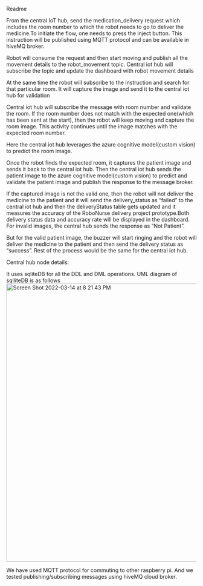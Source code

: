 Readme

From the central IoT hub, send the medication_delivery request  which includes the room number to which the robot needs to go to deliver the medicine.To initiate the flow,  one needs to press the inject button. This instruction will be published using MQTT protocol and can be available in hiveMQ broker.

Robot will consume the request and then start moving and publish all the movement details to the robot_movement topic.
Central iot hub will subscribe the topic and update the dashboard with robot movement details

At the same time the robot will subscribe to the instruction and search for that particular room. It will capture the image and send it to the central iot hub for validation

Central iot hub will subscribe the message with room number and validate the room. If the room number does not match with the expected one(which has been sent at the start), then the robot will keep moving and capture the room image. This activity continues until the image matches with the expected room number.

Here the central iot hub leverages the azure cognitive model(custom vision) to predict the room image.

Once the robot finds the expected room, it captures the patient image and sends it back to the central iot hub. Then the central iot hub sends the patient image  to the azure cognitive model(custom vision) to predict and validate the patient image and publish the response to the message broker.

If the captured image is not the valid one, then the robot will not deliver the medicine to the patient and it will send the delivery_status as “failed” to the central iot hub and then the deliveryStatus table gets updated and it measures the accuracy of the RoboNurse delivery project prototype.Both delivery status data and accuracy rate will be displayed in the dashboard. For invalid images, the central hub sends the response as “Not Patient”.

But for the valid patient image, the buzzer will start ringing and the robot will deliver the medicine to the patient and then send the delivery  status as “success”. Rest of the process would be the same for the central iot hub.



Central hub node details:

It uses sqliteDB for all the DDL and DML operations. UML diagram of sqlliteDB is as follows
<img width="735" alt="Screen Shot 2022-03-14 at 8 21 43 PM" src="https://user-images.githubusercontent.com/55467163/158308852-3e06f31a-61f9-4d07-89fe-0f9eaa9b6f64.png">



We have used MQTT protocol for commuting to other raspberry pi. And we tested publishing/subscribing messages using hiveMQ cloud broker.



